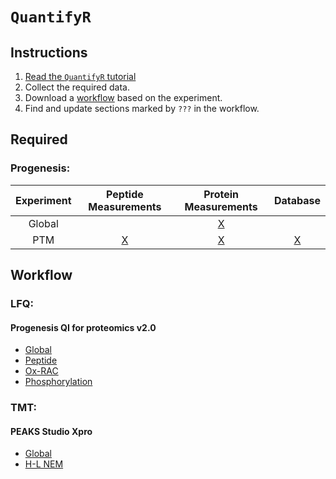 # `QuantifyR`

## Instructions

1. [Read the `QuantifyR` tutorial](https://hickslab.github.io/QuantifyR/)
2. Collect the required data.
3. Download a [workflow](https://github.com/hickslab/QuantifyR/tree/master/workflow) based on the experiment.
4. Find and update sections marked by `???` in the workflow.

## Required

### Progenesis:

|Experiment|Peptide Measurements|Protein Measurements|Database|
|:-:|:-:|:-:|:-:|
|Global||[X](https://raw.githubusercontent.com/hickslab/QuantifyR/master/data/20180502_WOS52_Cr_UPS_protm.csv)||
|PTM|[X](https://raw.githubusercontent.com/hickslab/QuantifyR/master/data/20190123_EWM_AZD1_R_rank-lessthan11-include_uniprot_pepm.csv)|[X](https://raw.githubusercontent.com/hickslab/QuantifyR/master/data/20190123_EWM_AZD1_R_rank-lessthan11-include_uniprot_protm.csv)|[X](https://raw.githubusercontent.com/hickslab/QuantifyR/master/data/Cr_uniprot_crap_20190130.fasta)|

## Workflow

### LFQ:

#### Progenesis QI for proteomics v2.0
* [Global](https://raw.githubusercontent.com/hickslab/QuantifyR/master/workflow/Global-LFQ.R)
* [Peptide](https://raw.githubusercontent.com/hickslab/QuantifyR/master/workflow/Peptide-LFQ.R)
* [Ox-RAC](https://raw.githubusercontent.com/hickslab/QuantifyR/master/workflow/OxRAC-LFQ.R)
* [Phosphorylation](https://raw.githubusercontent.com/hickslab/QuantifyR/master/workflow/Phospho-LFQ.R)

### TMT:

#### PEAKS Studio Xpro
* [Global](https://github.com/hickslab/QuantifyR/blob/master/workflow/TMT_Protein_R.R)
* [H-L NEM](https://github.com/hickslab/QuantifyR/blob/master/workflow/H-L_NEM_TMT.R)
